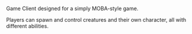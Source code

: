 Game Client designed for a simply MOBA-style game.

Players can spawn and control creatures and their own character, all with different abilities.
